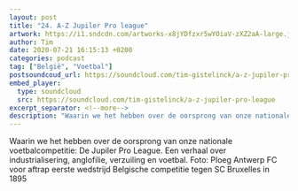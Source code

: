 ```yaml
---
layout: post
title: "24. A-Z Jupiler Pro league"
artwork: https://i1.sndcdn.com/artworks-x8jYDfzxr5wYOiaV-zXZ2aA-large.jpg
author: Tim
date: 2020-07-21 16:15:13 +0200
categories: podcast
tag: ["België", "Voetbal"]
postsoundcoud_url: https://soundcloud.com/tim-gistelinck/a-z-jupiler-pro-league
embed_player:
  type: soundcloud
  src: https://soundcloud.com/tim-gistelinck/a-z-jupiler-pro-league
excerpt_separator: <!--more-->
description: "Waarin we het hebben over de oorsprong van onze nationale voetbalcompetitie: De Jupiler Pro League."
---
```

Waarin we het hebben over de oorsprong van onze nationale voetbalcompetitie: De Jupiler Pro League. Een verhaal over industrialisering, anglofilie, verzuiling en voetbal.
Foto: Ploeg Antwerp FC voor aftrap eerste wedstrijd Belgische competitie tegen SC Bruxelles in 1895